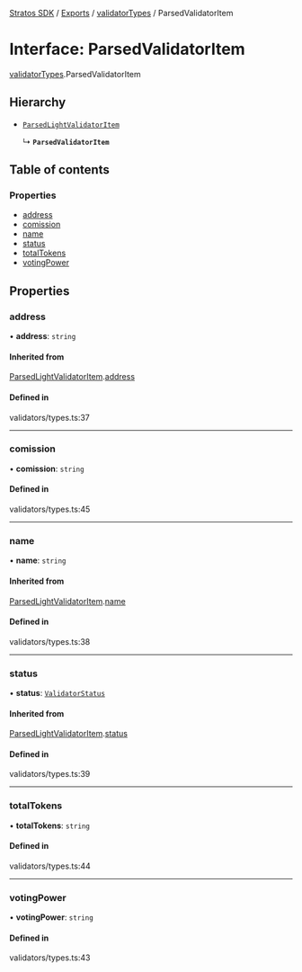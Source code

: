 [Stratos SDK](../README.md) / [Exports](../modules.md) / [validatorTypes](../modules/validatorTypes.md) / ParsedValidatorItem

# Interface: ParsedValidatorItem

[validatorTypes](../modules/validatorTypes.md).ParsedValidatorItem

## Hierarchy

- [`ParsedLightValidatorItem`](validatorTypes.ParsedLightValidatorItem.md)

  ↳ **`ParsedValidatorItem`**

## Table of contents

### Properties

- [address](validatorTypes.ParsedValidatorItem.md#address)
- [comission](validatorTypes.ParsedValidatorItem.md#comission)
- [name](validatorTypes.ParsedValidatorItem.md#name)
- [status](validatorTypes.ParsedValidatorItem.md#status)
- [totalTokens](validatorTypes.ParsedValidatorItem.md#totaltokens)
- [votingPower](validatorTypes.ParsedValidatorItem.md#votingpower)

## Properties

### address

• **address**: `string`

#### Inherited from

[ParsedLightValidatorItem](validatorTypes.ParsedLightValidatorItem.md).[address](validatorTypes.ParsedLightValidatorItem.md#address)

#### Defined in

validators/types.ts:37

___

### comission

• **comission**: `string`

#### Defined in

validators/types.ts:45

___

### name

• **name**: `string`

#### Inherited from

[ParsedLightValidatorItem](validatorTypes.ParsedLightValidatorItem.md).[name](validatorTypes.ParsedLightValidatorItem.md#name)

#### Defined in

validators/types.ts:38

___

### status

• **status**: [`ValidatorStatus`](../enums/validatorTypes.ValidatorStatus.md)

#### Inherited from

[ParsedLightValidatorItem](validatorTypes.ParsedLightValidatorItem.md).[status](validatorTypes.ParsedLightValidatorItem.md#status)

#### Defined in

validators/types.ts:39

___

### totalTokens

• **totalTokens**: `string`

#### Defined in

validators/types.ts:44

___

### votingPower

• **votingPower**: `string`

#### Defined in

validators/types.ts:43
